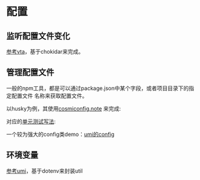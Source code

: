 # 配置


## 监听配置文件变化

[参考vta](https://github.com/FunnyLiu/vta/blob/readsource/packages/core/src/plugins/fs-watcher-to-restart-plugin.ts#L47)，基于chokidar来完成。

## 管理配置文件

 一般的npm工具，都是可以通过package.json中某个字段，或者项目目录下的指定配置文件 名称来获取配置文件。  

以husky为例，其使用[cosmiconfig.note](https://github.com/FunnyLiu/husky/blob/read/src/getConf.ts#L9)
来完成: 
 

对应的[单元测试写法](https://github.com/FunnyLiu/husky/blob/read/src/__tests__/getConf.ts):  
 
     
一个较为强大的config类demo：[umi的config](https://github.com/FunnyLiu/umi/blob/readsource/packages/core/src/Config/Config.ts#L47)


## 环境变量

[参考umi](https://github.com/FunnyLiu/umi/blob/readsource/packages/core/src/Service/utils/loadDotEnv.ts#L3)，基于dotenv来封装util